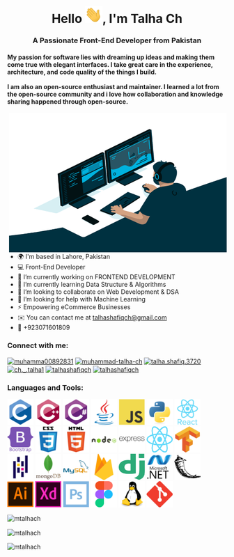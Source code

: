 <!--img src="https://github.com/mtalhach/mtalhach/blob/main/top.gif"-->

<h1 align="center">Hello <img src="https://github.com/mtalhach/mtalhach/blob/main/hello.gif" style="width:40px; display:inline-block;" data-target="animated-image.originalImage">, I'm Talha Ch</h1>

<h3 align="center">A Passionate Front-End Developer from Pakistan</h3>

<h4>My passion for software lies with dreaming up ideas and making them come true with elegant interfaces. I take great care in the experience, architecture, and code quality of the things I build.<br> <br>
I am also an open-source enthusiast and maintainer. I learned a lot from the open-source community and i love how collaboration and knowledge sharing happened through open-source.</h4>

<img align="right" alt="GIF" src="https://github.com/mtalhach/mtalhach/blob/main/code.gif" height="320" style="width: 500px; display: inline-block;" data-target="animated-image.originalImage"><br> <br>

- 🌍  I'm based in Lahore, Pakistan
- 💻 Front-End Developer
- 🔭 I’m currently working on FRONTEND DEVELOPMENT
- 🌱 I’m currently learning Data Structure & Algorithms 
- 👯 I’m looking to collaborate on Web Development & DSA
- 🤔 I’m looking for help with Machine Learning
- ⚡ Empowering eCommerce Businesses
- ✉️  You can contact me at talhashafiqch@gmail.com
- 📱 +923071601809


<h3 align="left">Connect with me:</h3>
<p align="left">
<a href="https://twitter.com/muhamma00892831" target="blank"><img align="center" src="https://raw.githubusercontent.com/rahuldkjain/github-profile-readme-generator/master/src/images/icons/Social/twitter.svg" alt="muhamma00892831" height="30" width="40" /></a>
<a href="https://linkedin.com/in/muhammad-talha-ch" target="blank"><img align="center" src="https://raw.githubusercontent.com/rahuldkjain/github-profile-readme-generator/master/src/images/icons/Social/linked-in-alt.svg" alt="muhammad-talha-ch" height="30" width="40" /></a>
<a href="https://fb.com/talha.shafiq.3720" target="blank"><img align="center" src="https://raw.githubusercontent.com/rahuldkjain/github-profile-readme-generator/master/src/images/icons/Social/facebook.svg" alt="talha.shafiq.3720" height="30" width="40" /></a>
<a href="https://instagram.com/ch._.talha1" target="blank"><img align="center" src="https://raw.githubusercontent.com/rahuldkjain/github-profile-readme-generator/master/src/images/icons/Social/instagram.svg" alt="ch._.talha1" height="30" width="40" /></a>
<a href="https://www.hackerrank.com/talhashafiqch" target="blank"><img align="center" src="https://raw.githubusercontent.com/rahuldkjain/github-profile-readme-generator/master/src/images/icons/Social/hackerrank.svg" alt="talhashafiqch" height="30" width="40" /></a>
<a href="https://www.leetcode.com/talhashafiqch" target="blank"><img align="center" src="https://raw.githubusercontent.com/rahuldkjain/github-profile-readme-generator/master/src/images/icons/Social/leet-code.svg" alt="talhashafiqch" height="30" width="40" /></a>
</p>



<h3 align="left">Languages and Tools:</h3>
<code"><a target="_blank" rel="noopener noreferrer" href="https://github.com/mtalhach/Array-In-C-DSA-"><img src="https://github.com/mtalhach/mtalhach/blob/main/images/c-original.jpg" style="width:60px;height:60px"></a></code>
<code><a target="_blank" rel="noopener noreferrer" href="https://github.com/mtalhach/2D-Array-In-c-DSA-"><img src="https://github.com/mtalhach/mtalhach/blob/main/images/cplusplus-original.jpg" style="width:60px;height:60px"></a></code>
<code><a target="_blank" rel="noopener noreferrer" href="https://github.com/mtalhach/mtalhach/blob/main/images/csharp-original.jpg"><img src="https://github.com/mtalhach/mtalhach/blob/main/images/csharp-original.jpg" style="width:60px;height:60px"></a></code>
<code><a target="_blank" rel="noopener noreferrer" href="https://github.com/mtalhach/JAVA/tree/master/src"><img src="https://github.com/mtalhach/mtalhach/blob/main/images/java-original.jpg" style="width:60px;height:60px"></a></code>
<code><a target="_blank" rel="noopener noreferrer" href="https://github.com/mtalhach/js"><img src="https://github.com/mtalhach/mtalhach/blob/main/images/javascript-original.jpg" style="width:60px;height:60px"></a></code>
<code><a target="_blank" rel="noopener noreferrer" href="https://github.com/mtalhach/mtalhach/blob/main/images/python-original.jpg"><img src="https://github.com/mtalhach/mtalhach/blob/main/images/python-original.jpg" style="width:60px;height:60px"></a></code>
<code><a target="_blank" rel="noopener noreferrer" href="https://github.com/mtalhach/mtalhach/blob/main/images/react-original-wordmark.jpg"><img src="https://github.com/mtalhach/mtalhach/blob/main/images/react-original-wordmark.jpg" style="width:60px;height:60px"></a></code>
<code><a target="_blank" rel="noopener noreferrer" href="https://github.com/mtalhach/BootStrap"><img src="https://github.com/mtalhach/mtalhach/blob/main/images/bootstrap-plain-wordmark.jpg" style="width:60px;height:60px"></a></code>
<code><a target="_blank" rel="noopener noreferrer" href="https://github.com/mtalhach/CSS-Web-Development-"><img src="https://github.com/mtalhach/mtalhach/blob/main/images/css3-original-wordmark.jpg" style="width:60px;height:60px"></a></code>
<code><a target="_blank" rel="noopener noreferrer" href="https://github.com/mtalhach/HTML-Web-Development-"><img src="https://github.com/mtalhach/mtalhach/blob/main/images/html5-original-wordmark.jpg" style="width:60px;height:60px"></a></code>
<code><a target="_blank" rel="noopener noreferrer" href="https://github.com/mtalhach/mtalhach/blob/main/images/nodejs-original-wordmark.jpg"><img src="https://github.com/mtalhach/mtalhach/blob/main/images/nodejs-original-wordmark.jpg" style="width:60px;height:60px"></a></code>
<code><a target="_blank" rel="noopener noreferrer" href="https://github.com/mtalhach/mtalhach/blob/main/images/express-original-wordmark.jpg"><img src="https://github.com/mtalhach/mtalhach/blob/main/images/express-original-wordmark.jpg" style="width:60px;height:60px"></a></code>
<code><a target="_blank" rel="noopener noreferrer" href="https://github.com/mtalhach/mtalhach/blob/main/images/header_logo.jpg"><img src="https://github.com/mtalhach/mtalhach/blob/main/images/header_logo.jpg" style="width:60px;height:60px"></a></code>
<code><a target="_blank" rel="noopener noreferrer" href="https://github.com/mtalhach/mtalhach/blob/main/images/tensorflow-icon.jpg"><img src="https://github.com/mtalhach/mtalhach/blob/main/images/tensorflow-icon.jpg" style="width:60px;height:60px"></a></code>
<code><a target="_blank" rel="noopener noreferrer" href="https://github.com/mtalhach/mtalhach/blob/main/images/pandas-original.jpg"><img src="https://github.com/mtalhach/mtalhach/blob/main/images/pandas-original.jpg" style="width:60px;height:60px"></a></code>
<code><a target="_blank" rel="noopener noreferrer" href="https://github.com/mtalhach/mtalhach/blob/main/images/mongodb-original-wordmark.jpg"><img src="https://github.com/mtalhach/mtalhach/blob/main/images/mongodb-original-wordmark.jpg" style="width:60px;height:60px"></a></code>
<code><a target="_blank" rel="noopener noreferrer" href="https://github.com/mtalhach/mtalhach/blob/main/images/mysql-original-wordmark.jpg"><img src="https://github.com/mtalhach/mtalhach/blob/main/images/mysql-original-wordmark.jpg" style="width:60px;height:60px"></a></code>
<code><a target="_blank" rel="noopener noreferrer" href="https://github.com/mtalhach/mtalhach/blob/main/images/firebase-icon.jpg"><img src="https://github.com/mtalhach/mtalhach/blob/main/images/firebase-icon.jpg" style="width:60px;height:60px"></a></code>
<code><a target="_blank" rel="noopener noreferrer" href="https://github.com/mtalhach/mtalhach/blob/main/images/django.jpg"><img src="https://github.com/mtalhach/mtalhach/blob/main/images/django.jpg" style="width:60px;height:60px"></a></code>
<code><a target="_blank" rel="noopener noreferrer" href="https://github.com/mtalhach/mtalhach/blob/main/images/dot-net-original-wordmark.jpg"><img src="https://github.com/mtalhach/mtalhach/blob/main/images/dot-net-original-wordmark.jpg" style="width:60px;height:60px"></a></code>
<code><a target="_blank" rel="noopener noreferrer" href="https://github.com/mtalhach/mtalhach/blob/main/images/pocoo_flask-icon.jpg"><img src="https://github.com/mtalhach/mtalhach/blob/main/images/pocoo_flask-icon.jpg" style="width:60px;height:60px"></a></code>
<code><a target="_blank" rel="noopener noreferrer" href="https://github.com/mtalhach/mtalhach/blob/main/images/adobe_illustrator-icon.jpg"><img src="https://github.com/mtalhach/mtalhach/blob/main/images/adobe_illustrator-icon.jpg" style="width:60px;height:60px"></a></code>
<code><a target="_blank" rel="noopener noreferrer" href="https://github.com/mtalhach/mtalhach/blob/main/images/adobe-xd.jpg"><img src="https://github.com/mtalhach/mtalhach/blob/main/images/adobe-xd.jpg" style="width:60px;height:60px"></a></code>
<code><a target="_blank" rel="noopener noreferrer" href="https://github.com/mtalhach/mtalhach/blob/main/images/photoshop-line.jpg"><img src="https://github.com/mtalhach/mtalhach/blob/main/images/photoshop-line.jpg" style="width:60px;height:60px"></a></code>
<code><a target="_blank" rel="noopener noreferrer" href="https://www.figma.com/files/recent?fuid=1093636169233125088"><img src="https://github.com/mtalhach/mtalhach/blob/main/images/figma-icon.jpg" style="width:60px;height:60px"></a></code>
<code><a target="_blank" rel="noopener noreferrer" href="https://www.linux.org/"><img src="https://github.com/mtalhach/mtalhach/blob/main/images/linux-original.jpg" style="width:60px;height:60px"></a></code>
<code><a target="_blank" rel="noopener noreferrer" href="https://github.com/mtalhach"><img src="https://github.com/mtalhach/mtalhach/blob/main/images/git-scm-icon.jpg" style="width:60px;height:60px"></a></code>

<p><img src="https://github-readme-stats.vercel.app/api/top-langs?username=mtalhach&show_icons=true&locale=en&layout=compact" alt="mtalhach" /></p>

<p><img align="center" src="https://github-readme-stats.vercel.app/api?username=mtalhach&show_icons=true&locale=en" alt="mtalhach" /></p>

<p><img align="center" src="https://github-readme-streak-stats.herokuapp.com/?user=mtalhach&" alt="mtalhach" /></p>
